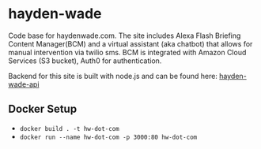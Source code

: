 # hayden-wade

Code base for haydenwade.com. The site includes Alexa Flash Briefing Content Manager(BCM) and a virtual assistant (aka chatbot) that allows for manual intervention via twilio sms. BCM is integrated with Amazon Cloud Services (S3 bucket), Auth0 for authentication.

Backend for this site is built with node.js and can be found here: [hayden-wade-api](https://github.com/haydenwade/hayden-wade-api)

## Docker Setup
- `docker build . -t hw-dot-com`
- `docker run --name hw-dot-com -p 3000:80 hw-dot-com`